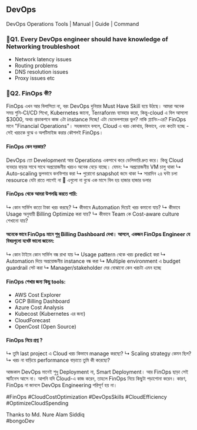 ## DevOps
DevOps Operations Tools | Manual | Guide | Command

### 🚀Q1. Every DevOps engineer should have knowledge of Networking troubleshoot

 - Network latency issues
 - Routing problems
 - DNS resolution issues
 - Proxy issues etc

### 🚀Q2. FinOps কী? 
FinOps এখন আর বিলাসিতা না, বরং DevOps দুনিয়ার Must Have Skill হয়ে উঠছে। আমরা অনেক সময় শুনি-CI/CD শিখো, Kubernetes জানো, Terraform ব্যাবহার করো, কিন্তু-cloud এ বিল আসলো $3000, অথচ প্রডাকশনে কাজ ৩টা instance দিচ্ছে! এটা ডেভেলপারের ভুল? নাকি প্ল্যানিং-এর? FinOps মানে "Financial Operations"। সহজভাবে বললে, Cloud এ খরচ কোথায়, কিভাবে, এবং কতটা হচ্ছে - সেই খরচকে বুঝে ও অপটিমাইজ করার কৌশলই FinOps।

#### FinOps কেন দরকার?
DevOps তো Development আর Operations একসাথে করে ডেলিভারি দ্রুত করে। কিন্তু Cloud ব্যবহার বাড়ার সাথে সাথে অপ্রয়োজনীয় খরচও অনেক বেড়ে যাচ্ছে। যেমন:
↳ অপ্রয়োজনীয় VM চালু থাকা
↳ Auto-scaling ভুলভাবে কনফিগার করা
↳ পুরোনো snapshot জমে থাকা
↳ সারাদিন ২৪ ঘন্টা চলা resource যেটা রাতে লাগেই না
📍 এগুলো না বুঝে এক মাসে বিল হয় হাজার হাজার ডলার

#### FinOps থেকে আমরা উপলব্ধি করতে পারি:
↳ কোন সার্ভিস কতো টাকা খরচ করছে?
↳ কীভাবে Automation দিয়েই খরচ কমানো যায়?
↳ কীভাবে Usage অনুযায়ী Billing Optimize করা যায়?
↳ কীভাবে Team কে Cost-aware culture শেখানো যায়?

#### অনেকে ভাবে FinOps মানে শুধু Billing Dashboard দেখা। আসলে, একজন FinOps Engineer যে বিষয়গুলো যথেষ্ট ভালো জানেন:
↳ কোন টাইমে কোন সার্ভিস বন্ধ রাখা যায়
↳ Usage pattern থেকে খরচ predict করা
↳ Automation দিয়ে অপ্রয়োজনীয় instance বন্ধ করা
↳ Multiple environment এ budget guardrail সেট করা
↳ Manager/stakeholder দের বোঝানো কেন খরচটা এমন হচ্ছে

#### FinOps শেখার জন্য কিছু tools:
- AWS Cost Explorer
- GCP Billing Dashboard
- Azure Cost Analysis
- Kubecost (Kubernetes এর জন্য)
- CloudForecast
- OpenCost (Open Source)


#### FinOps নিয়ে প্রশ্ন ?
↳ তুমি last project এ Cloud খরচ কিভাবে manage করছো?
↳ Scaling strategy কেমন ছিল?
↳ খরচ না বাড়িয়ে performance বাড়াতে তুমি কী করেছো?

আজকাল DevOps মানেই শুধু Deployment না, Smart Deployment। আর FinOps ছাড়া সেই স্মার্টনেস আসে না। আপনি যদি Cloud-এ কাজ করেন, তাহলে FinOps নিয়ে কিছুটা পড়াশোনা করেন। কারণ, FinOps না জানলে DevOps Engineering পরিপূর্ণ হয় না। 

#FinOps #CloudCostOptimization #DevOpsSkills #CloudEfficiency #OptimizeCloudSpending

Thanks to Md. Nure Alam Siddiq\
#bongoDev
